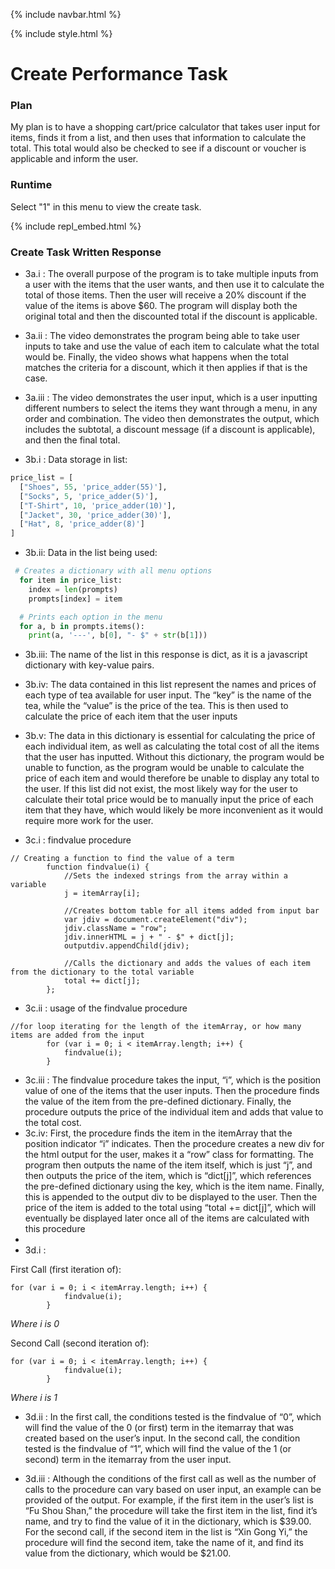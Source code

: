 {% include navbar.html %}

{% include style.html %}


# Create Performance Task

### Plan
My plan is to have a shopping cart/price calculator that takes user input for items, finds it from a list, and then uses that information to calculate the total. This total would also be checked to see if a discount or voucher is applicable and inform the user.

### Runtime
Select "1" in this menu to view the create task.

{% include repl_embed.html %}

### Create Task Written Response

- 3a.i : The overall purpose of the program is to take multiple inputs from a user with the items that the user wants, and then use it to calculate the total of those items. Then the user will receive a 20% discount if the value of the items is above $60. The program will display both the original total and then the discounted total if the discount is applicable.

- 3a.ii : The video demonstrates the program being able to take user inputs to take and use the value of each item to calculate what the total would be. Finally, the video shows what happens when the total matches the criteria for a discount, which it then applies if that is the case.

- 3a.iii : The video demonstrates the user input, which is a user inputting different numbers to select the items they want through a menu, in any order and combination. The video then demonstrates the output, which includes the subtotal, a discount message (if a discount is applicable), and then the final total.

- 3b.i : Data storage in list:

```python
price_list = [
  ["Shoes", 55, 'price_adder(55)'],
  ["Socks", 5, 'price_adder(5)'],
  ["T-Shirt", 10, 'price_adder(10)'],
  ["Jacket", 30, 'price_adder(30)'],
  ["Hat", 8, 'price_adder(8)']
]
```

- 3b.ii: Data in the list being used:

```python
 # Creates a dictionary with all menu options
  for item in price_list:
    index = len(prompts)
    prompts[index] = item

  # Prints each option in the menu
  for a, b in prompts.items():
    print(a, '---', b[0], "- $" + str(b[1]))
```

- 3b.iii: The name of the list in this response is dict, as it is a javascript dictionary with key-value pairs.
- 3b.iv: The data contained in this list represent the names and prices of each type of tea available for user input. The “key” is the name of the tea, while the “value” is the price of the tea. This is then used to calculate the price of each item that the user inputs
- 3b.v: The data in this dictionary is essential for calculating the price of each individual item, as well as calculating the total cost of all the items that the user has inputted. Without this dictionary, the program would be unable to function, as the program would be unable to calculate the price of each item and would therefore be unable to display any total to the user. If this list did not exist, the most likely way for the user to calculate their total price would be to manually input the price of each item that they have, which would likely be more inconvenient as it would require more work for the user. 

- 3c.i : findvalue procedure

```
// Creating a function to find the value of a term
        function findvalue(i) {
            //Sets the indexed strings from the array within a variable
            j = itemArray[i];
 
            //Creates bottom table for all items added from input bar
            var jdiv = document.createElement("div");
            jdiv.className = "row";
            jdiv.innerHTML = j + " - $" + dict[j];
            outputdiv.appendChild(jdiv);
 
            //Calls the dictionary and adds the values of each item from the dictionary to the total variable
            total += dict[j];
        };
```

- 3c.ii : usage of the findvalue procedure

```
//for loop iterating for the length of the itemArray, or how many items are added from the input
        for (var i = 0; i < itemArray.length; i++) {
            findvalue(i);
        }
```

- 3c.iii : The findvalue procedure takes the input, “i”, which is the position value of one of the items that the user inputs. Then the procedure finds the value of the item from the pre-defined dictionary. Finally, the procedure outputs the price of the individual item and adds that value to the total cost.
- 3c.iv: First, the procedure finds the item in the itemArray that the position indicator “i” indicates. Then the procedure creates a new div for the html output for the user, makes it a “row” class for formatting. The program then outputs the name of the item itself, which is just “j”, and then outputs the price of the item, which is “dict[j]”, which references the pre-defined dictionary using the key, which is the item name. Finally, this is appended to the output div to be displayed to the user. Then the price of the item is added to the total using “total += dict[j]”, which will eventually be displayed later once all of the items are calculated with this procedure
- 
- 3d.i : 

First Call (first iteration of):
```
for (var i = 0; i < itemArray.length; i++) {
            findvalue(i);
        }
```
_Where i is 0_

Second Call (second iteration of):
```
for (var i = 0; i < itemArray.length; i++) {
            findvalue(i);
        }
```
_Where i is 1_

- 3d.ii : In the first call, the conditions tested is the findvalue of “0”, which will find the value of the 0 (or first) term in the itemarray that was created based on the user’s input. In the second call, the condition tested is the findvalue of “1”, which will find the value of the 1 (or second) term in the itemarray from the user input.

- 3d.iii : Although the conditions of the first call as well as the number of calls to the procedure can vary based on user input, an example can be provided of the output. For example, if the first item in the user’s list is “Fu Shou Shan,” the procedure will take the first item in the list, find it’s name, and try to find the value of it in the dictionary, which is $39.00. For the second call, if the second item in the list is “Xin Gong Yi,” the procedure will find the second item, take the name of it, and find its value from the dictionary, which would be $21.00. 



<!-- ### Code Snippets

List
```python
price_list = [
  ["Shoes", 55, 'price_adder(55)'],
  ["Socks", 5, 'price_adder(5)'],
  ["T-Shirt", 10, 'price_adder(10)'],
  ["Jacket", 30, 'price_adder(30)'],
  ["Hat", 8, 'price_adder(8)']
]  
```

Shop Menu Function
```python
# Function intended to display a shop that users can interact with to add items
def shop_menu():

  global subtotal
  # Prints banner part of menu
  print( "=" * 45 + "\n Item Selector \n" + "=" * 45)
  prompts = {0: ["Calculate Final Total", str(subtotal) + " subtotal" , 'final_total(subtotal)']}

  # Creates a dictionary with all menu options
  for item in price_list:
    index = len(prompts)
    prompts[index] = item

  # Prints each option in the menu
  for a, b in prompts.items():
    print(a, '---', b[0], "- $" + str(b[1]))

  user_choice = input("Please select an item: ")

  # Attempt to run selected function (adding to or calculating total)
  try:
    uchoice = int(user_choice)
    try:
        # try as function
        os.system("clear")
        action = prompts.get(uchoice)[2]
        action()
```

Price Adder and Final Total function
```python
# Adds the item's price to the subtotal
def price_adder(value):
  global subtotal
  subtotal = subtotal + value
  print('-' * 45)
  print("Your subtotal is: ", subtotal)

def final_total(subtotal):
  print("=" * 45)
  # Calculating if total is over $60 and applying a discount if it is
  if subtotal > 60:
    print("Because your order is over $60, you qualify for a 20% discount!" )
    total = round((0.8 * subtotal), 2)
  else:
    total = subtotal
  # Formatting and printing the total
  print("-" * 45)
  print("Your final total is: $" + str(total))
  print("=" * 45)
  # Terminating the environment after calculating total
  sys.exit()
```
 -->
